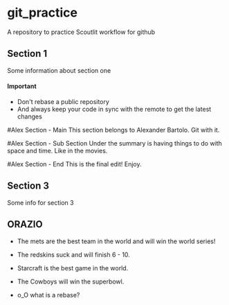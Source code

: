 # git_practice
A repository to practice Scoutlit workflow for github

## Section 1
Some information about section one

#### **Important** 

- Don't rebase a public repository
- And always keep your code in sync with the remote to get the latest changes

#Alex Section - Main
This section belongs to Alexander Bartolo. Git with it.

#Alex Section - Sub Section
Under the summary is having things to do with space and time. Like in the movies.

#Alex Section - End
This is the final edit! Enjoy.

## Section 3
Some info for section 3

## ORAZIO 
- The mets are the best team in the world and will win the world series!
- The redskins suck and will finish 6 - 10. 

- Starcraft is the best game in the world. 
- The Cowboys will win the superbowl.

- o_O what is a rebase?